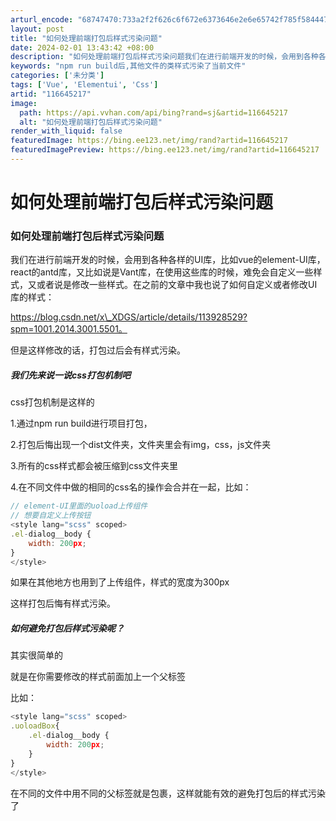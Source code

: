 ```yaml
---
arturl_encode: "68747470:733a2f2f626c6f672e6373646e2e6e65742f785f584447532f:61727469636c652f64657461696c732f313136363435323137"
layout: post
title: "如何处理前端打包后样式污染问题"
date: 2024-02-01 13:43:42 +08:00
description: "如何处理前端打包后样式污染问题我们在进行前端开发的时候，会用到各种各样的UI库，比如vue的elem"
keywords: "npm run build后,其他文件的类样式污染了当前文件"
categories: ['未分类']
tags: ['Vue', 'Elementui', 'Css']
artid: "116645217"
image:
  path: https://api.vvhan.com/api/bing?rand=sj&artid=116645217
  alt: "如何处理前端打包后样式污染问题"
render_with_liquid: false
featuredImage: https://bing.ee123.net/img/rand?artid=116645217
featuredImagePreview: https://bing.ee123.net/img/rand?artid=116645217
---
```


# 如何处理前端打包后样式污染问题

### 如何处理前端打包后样式污染问题

我们在进行前端开发的时候，会用到各种各样的UI库，比如vue的element-UI库，react的antd库，又比如说是Vant库，在使用这些库的时候，难免会自定义一些样式，又或者说是修改一些样式。在之前的文章中我也说了如何自定义或者修改UI库的样式：
  
https://blog.csdn.net/x\_XDGS/article/details/113928529?spm=1001.2014.3001.5501。
  
但是这样修改的话，打包过后会有样式污染。

##### 我们先来说一说css打包机制吧

css打包机制是这样的
  
1.通过npm run build进行项目打包，
  
2.打包后悔出现一个dist文件夹，文件夹里会有img，css，js文件夹
  
3.所有的css样式都会被压缩到css文件夹里
  
4.在不同文件中做的相同的css名的操作会合并在一起，比如：

```javascript
// element-UI里面的uoload上传组件
// 想要自定义上传按钮
<style lang="scss" scoped>
.el-dialog__body {
	width: 200px;
}
</style>

```

如果在其他地方也用到了上传组件，样式的宽度为300px
  
这样打包后悔有样式污染。

##### 如何避免打包后样式污染呢？

其实很简单的
  
就是在你需要修改的样式前面加上一个父标签
  
比如：

```javascript
<style lang="scss" scoped>
.uoloadBox{
	.el-dialog__body {
		width: 200px;
	}
}
</style>

```

在不同的文件中用不同的父标签就是包裹，这样就能有效的避免打包后的样式污染了